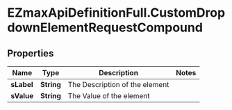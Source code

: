 # EZmaxApiDefinitionFull.CustomDropdownElementRequestCompound

## Properties

Name | Type | Description | Notes
------------ | ------------- | ------------- | -------------
**sLabel** | **String** | The Description of the element | 
**sValue** | **String** | The Value of the element | 


